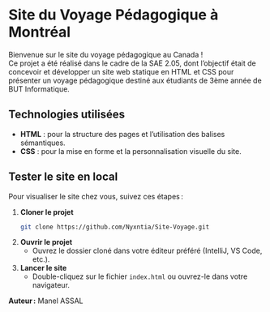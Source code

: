 # Site du Voyage Pédagogique à Montréal

Bienvenue sur le site du voyage pédagogique au Canada !  
Ce projet a été réalisé dans le cadre de la SAE 2.05, dont l’objectif était de concevoir et développer un site web statique en HTML et CSS pour présenter un voyage pédagogique destiné aux étudiants de 3ème année de BUT Informatique.

## Technologies utilisées

- **HTML** : pour la structure des pages et l’utilisation des balises sémantiques.
- **CSS** : pour la mise en forme et la personnalisation visuelle du site.

## Tester le site en local

Pour visualiser le site chez vous, suivez ces étapes :

1. **Cloner le projet**
   ```bash
   git clone https://github.com/Nyxntia/Site-Voyage.git
   ```
2. **Ouvrir le projet**
   - Ouvrez le dossier cloné dans votre éditeur préféré (IntelliJ, VS Code, etc.).
3. **Lancer le site**
   - Double-cliquez sur le fichier `index.html` ou ouvrez-le dans votre navigateur.

**Auteur :** Manel ASSAL  

